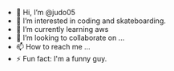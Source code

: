 - 👋 Hi, I’m @judo05
- 👀 I’m interested in coding and skateboarding.
- 🌱 I’m currently learning aws
- 💞️ I’m looking to collaborate on ...
- 📫 How to reach me ...
- ⚡ Fun fact: I'm a funny guy.

<!---
judo05/judo05 is a ✨ special ✨ repository because its `README.md` (this file) appears on your GitHub profile.
You can click the Preview link to take a look at your changes.
--->
